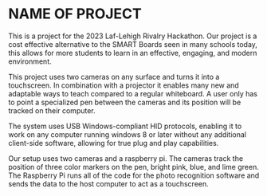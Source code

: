 # NAME OF PROJECT
This is a project for the 2023 Laf-Lehigh Rivalry Hackathon. Our project is a cost effective alternative to the SMART Boards seen in many schools today, this allows for more students to learn in an effective, engaging, and modern environment.

This project uses two cameras on any surface and turns it into a touchscreen. In combination with a projector it enables many new and adaptable ways to teach compared to a regular whiteboard. A user only has to point a specialized pen between the cameras and its position will be tracked on their computer.

The system uses USB Windows-compliant HID protocols, enabling it to work on any computer running windows 8 or later without any additional client-side software, allowing for true plug and play capabilities.

Our setup uses two cameras and a raspberry pi. The cameras track the position of three color markers on the pen, bright pink, blue, and lime green. The Raspberry Pi runs all of the code for the photo recognition software and sends the data to the host computer to act as a touchscreen.


